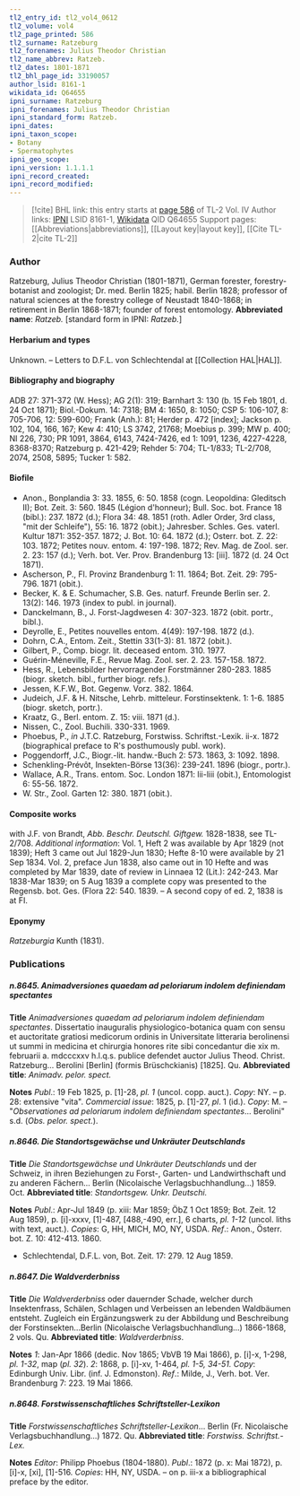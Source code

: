 ```yaml
---
tl2_entry_id: tl2_vol4_0612
tl2_volume: vol4
tl2_page_printed: 586
tl2_surname: Ratzeburg
tl2_forenames: Julius Theodor Christian
tl2_name_abbrev: Ratzeb.
tl2_dates: 1801-1871
tl2_bhl_page_id: 33190057
author_lsid: 8161-1
wikidata_id: Q64655
ipni_surname: Ratzeburg
ipni_forenames: Julius Theodor Christian
ipni_standard_form: Ratzeb.
ipni_dates: 
ipni_taxon_scope: 
- Botany
- Spermatophytes
ipni_geo_scope: 
ipni_version: 1.1.1.1
ipni_record_created: 
ipni_record_modified:
---
```


> [!cite] BHL link: this entry starts at [page 586](https://www.biodiversitylibrary.org/page/33190057) of TL-2 Vol. IV
> Author links: [IPNI](https://www.ipni.org/a/8161-1) LSID 8161-1, [Wikidata](https://www.wikidata.org/wiki/Q64655) QID Q64655
> Support pages: [[Abbreviations|abbreviations]], [[Layout key|layout key]], [[Cite TL-2|cite TL-2]]

### Author

Ratzeburg, Julius Theodor Christian (1801-1871), German forester, forestry-botanist and zoologist; Dr. med. Berlin 1825; habil. Berlin 1828; professor of natural sciences at the forestry college of Neustadt 1840-1868; in retirement in Berlin 1868-1871; founder of forest entomology. 
**Abbreviated name**: *Ratzeb.* \[standard form in IPNI: *Ratzeb.*\]

#### Herbarium and types

Unknown. – Letters to D.F.L. von Schlechtendal at [[Collection HAL|HAL]].

#### Bibliography and biography

ADB 27: 371-372 (W. Hess); AG 2(1): 319; Barnhart 3: 130 (b. 15 Feb 1801, d. 24 Oct 1871); Biol.-Dokum. 14: 7318; BM 4: 1650, 8: 1050; CSP 5: 106-107, 8: 705-706, 12: 599-600; Frank (Anh.): 81; Herder p. 472 \[index\]; Jackson p. 102, 104, 166, 167; Kew 4: 410; LS 3742, 21768; Moebius p. 399; MW p. 400; NI 226, 730; PR 1091, 3864, 6143, 7424-7426, ed 1: 1091, 1236, 4227-4228, 8368-8370; Ratzeburg p. 421-429; Rehder 5: 704; TL-1/833; TL-2/708, 2074, 2508, 5895; Tucker 1: 582.

#### Biofile

- Anon., Bonplandia 3: 33. 1855, 6: 50. 1858 (cogn. Leopoldina: Gleditsch II); Bot. Zeit. 3: 560. 1845 (Légion d'honneur); Bull. Soc. bot. France 18 (bibl.): 237. 1872 (d.); Flora 34: 48. 1851 (roth. Adler Order, 3rd class, "mit der Schleife"), 55: 16. 1872 (obit.); Jahresber. Schles. Ges. vaterl. Kultur 1871: 352-357. 1872; J. Bot. 10: 64. 1872 (d.); Osterr. bot. Z. 22: 103. 1872; Petites nouv. entom. 4: 197-198. 1872; Rev. Mag. de Zool. ser. 2. 23: 157 (d.); Verh. bot. Ver. Prov. Brandenburg 13: \[iii\]. 1872 (d. 24 Oct 1871).
- Ascherson, P., Fl. Provinz Brandenburg 1: 11. 1864; Bot. Zeit. 29: 795-796. 1871 (obit.).
- Becker, K. & E. Schumacher, S.B. Ges. naturf. Freunde Berlin ser. 2. 13(2): 146. 1973 (index to publ. in journal).
- Danckelmann, B., J. Forst-Jagdwesen 4: 307-323. 1872 (obit. portr., bibl.).
- Deyrolle, E., Petites nouvelles entom. 4(49): 197-198. 1872 (d.).
- Dohrn, C.A., Entom. Zeit., Stettin 33(1-3): 81. 1872 (obit.).
- Gilbert, P., Comp. biogr. lit. deceased entom. 310. 1977.
- Guérin-Méneville, F.E., Revue Mag. Zool. ser. 2. 23. 157-158. 1872.
- Hess, R., Lebensbilder hervorragender Forstmänner 280-283. 1885 (biogr. sketch. bibl., further biogr. refs.).
- Jessen, K.F.W., Bot. Gegenw. Vorz. 382. 1864.
- Judeich, J.F. & H. Nitsche, Lehrb. mitteleur. Forstinsektenk. 1: 1-6. 1885 (biogr. sketch, portr.).
- Kraatz, G., Berl. entom. Z. 15: viii. 1871 (d.).
- Nissen, C., Zool. Buchili. 330-331. 1969.
- Phoebus, P., *in* J.T.C. Ratzeburg, Forstwiss. Schriftst.-Lexik. ii-x. 1872 (biographical preface to R's posthumously publ. work).
- Poggendorff, J.C., Biogr.-lit. handw.-Buch 2: 573. 1863, 3: 1092. 1898.
- Schenkling-Prévôt, Insekten-Börse 13(36): 239-241. 1896 (biogr., portr.).
- Wallace, A.R., Trans. entom. Soc. London 1871: lii-liii (obit.), Entomologist 6: 55-56. 1872.
- W. Str., Zool. Garten 12: 380. 1871 (obit.).

#### Composite works

with J.F. von Brandt, *Abb. Beschr. Deutschl. Giftgew.* 1828-1838, see TL-2/708. *Additional information*: Vol. 1, Heft 2 was available by Apr 1829 (not 1839); Heft 3 came out Jul 1829-Jun 1830; Hefte 8-10 were available by 21 Sep 1834. Vol. 2, preface Jun 1838, also came out in 10 Hefte and was completed by Mar 1839, date of review in Linnaea 12 (Lit.): 242-243. Mar 1838-Mar 1839; on 5 Aug 1839 a complete copy was presented to the Regensb. bot. Ges. (Flora 22: 540. 1839. – A second copy of ed. 2, 1838 is at FI.

#### Eponymy

*Ratzeburgia* Kunth (1831).

### Publications

##### n.8645. Animadversiones quaedam ad peloriarum indolem definiendam spectantes

**Title**
*Animadversiones quaedam ad peloriarum indolem definiendam spectantes*. Dissertatio inauguralis physiologico-botanica quam con sensu et auctoritate gratiosi medicorum ordinis in Universitate litteraria berolinensi ut summi in medicina et chirurgia honores rite sibi concedantur die xix m. februarii a. mdcccxxv h.l.q.s. publice defendet auctor Julius Theod. Christ. Ratzeburg... Berolini \[Berlin\] (formis Brüschckianis) \[1825\]. Qu.
**Abbreviated title**: *Animadv. pelor. spect.*

**Notes**
*Publ*.: 19 Feb 1825, p. \[1\]-28, *pl. 1* (uncol. copp. auct.). *Copy*: NY. – p. 28: extensive "vita".
*Commercial issue*: 1825, p. \[1\]-27, *pl*. 1 (id.). *Copy*: M. – "*Observationes ad peloriarum indolem definiendam spectantes*... Berolini" s.d. (*Obs. pelor. spect.*).

##### n.8646. Die Standortsgewächse und Unkräuter Deutschlands

**Title**
*Die Standortsgewächse und Unkräuter Deutschlands* und der Schweiz, in ihren Beziehungen zu Forst-, Garten- und Landwirthschaft und zu anderen Fächern... Berlin (Nicolaische Verlagsbuchhandlung...) 1859. Oct.
**Abbreviated title**: *Standortsgew. Unkr. Deutschi.*

**Notes**
*Publ*.: Apr-Jul 1849 (p. xiii: Mar 1859; ÖbZ 1 Oct 1859; Bot. Zeit. 12 Aug 1859), p. \[i\]-xxxv, \[1\]-487, \[488,-490, err.\], 6 charts, *pl. 1-12* (uncol. liths with text, auct.). *Copies*: G, HH, MICH, MO, NY, USDA.
*Ref*.: Anon., Österr. bot. Z. 10: 412-413. 1860.
- Schlechtendal, D.F.L. von, Bot. Zeit. 17: 279. 12 Aug 1859.

##### n.8647. Die Waldverderbniss

**Title**
*Die Waldverderbniss* oder dauernder Schade, welcher durch Insektenfrass, Schälen, Schlagen und Verbeissen an lebenden Waldbäumen entsteht. Zugleich ein Ergänzungswerk zu der Abbildung und Beschreibung der Forstinsekten...Berlin (Nicolaische Verlagsbuchhandlung...) 1866-1868, 2 vols. Qu.
**Abbreviated title**: *Waldverderbniss*.

**Notes**
*1*: Jan-Apr 1866 (dedic. Nov 1865; VbVB 19 Mai 1866), p. \[i\]-x, 1-298, *pl. 1-32*, map (*pl. 32*).
*2*: 1868, p. \[i\]-xv, 1-464, *pl. 1-5, 34-51.*
*Copy*: Edinburgh Univ. Libr. (inf. J. Edmonston).
*Ref*.: Milde, J., Verh. bot. Ver. Brandenburg 7: 223. 19 Mai 1866.

##### n.8648. Forstwissenschaftliches Schriftsteller-Lexikon

**Title**
*Forstwissenschaftliches Schriftsteller-Lexikon*... Berlin (Fr. Nicolaische Verlagsbuchhandlung...) 1872. Qu.
**Abbreviated title**: *Forstwiss. Schriftst.- Lex.*

**Notes**
*Editor*: Philipp Phoebus (1804-1880).
*Publ*.: 1872 (p. x: Mai 1872), p. \[i\]-x, \[xi\], \[1\]-516. *Copies*: HH, NY, USDA. – on p. iii-x a bibliographical preface by the editor.

